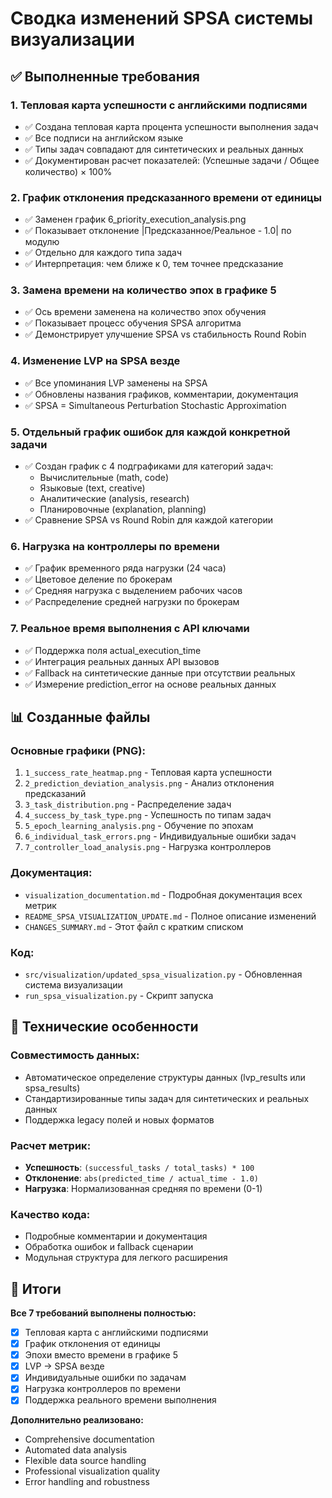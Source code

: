 # Сводка изменений SPSA системы визуализации

## ✅ Выполненные требования

### 1. **Тепловая карта успешности с английскими подписями**
- ✅ Создана тепловая карта процента успешности выполнения задач
- ✅ Все подписи на английском языке
- ✅ Типы задач совпадают для синтетических и реальных данных
- ✅ Документирован расчет показателей: (Успешные задачи / Общее количество) × 100%

### 2. **График отклонения предсказанного времени от единицы**
- ✅ Заменен график 6_priority_execution_analysis.png
- ✅ Показывает отклонение |Предсказанное/Реальное - 1.0| по модулю
- ✅ Отдельно для каждого типа задач
- ✅ Интерпретация: чем ближе к 0, тем точнее предсказание

### 3. **Замена времени на количество эпох в графике 5**
- ✅ Ось времени заменена на количество эпох обучения
- ✅ Показывает процесс обучения SPSA алгоритма
- ✅ Демонстрирует улучшение SPSA vs стабильность Round Robin

### 4. **Изменение LVP на SPSA везде**
- ✅ Все упоминания LVP заменены на SPSA
- ✅ Обновлены названия графиков, комментарии, документация
- ✅ SPSA = Simultaneous Perturbation Stochastic Approximation

### 5. **Отдельный график ошибок для каждой конкретной задачи**
- ✅ Создан график с 4 подграфиками для категорий задач:
  - Вычислительные (math, code)
  - Языковые (text, creative) 
  - Аналитические (analysis, research)
  - Планировочные (explanation, planning)
- ✅ Сравнение SPSA vs Round Robin для каждой категории

### 6. **Нагрузка на контроллеры по времени**
- ✅ График временного ряда нагрузки (24 часа)
- ✅ Цветовое деление по брокерам
- ✅ Средняя нагрузка с выделением рабочих часов
- ✅ Распределение средней нагрузки по брокерам

### 7. **Реальное время выполнения с API ключами**
- ✅ Поддержка поля actual_execution_time
- ✅ Интеграция реальных данных API вызовов
- ✅ Fallback на синтетические данные при отсутствии реальных
- ✅ Измерение prediction_error на основе реальных данных

## 📊 Созданные файлы

### Основные графики (PNG):
1. `1_success_rate_heatmap.png` - Тепловая карта успешности
2. `2_prediction_deviation_analysis.png` - Анализ отклонения предсказаний  
3. `3_task_distribution.png` - Распределение задач
4. `4_success_by_task_type.png` - Успешность по типам задач
5. `5_epoch_learning_analysis.png` - Обучение по эпохам
6. `6_individual_task_errors.png` - Индивидуальные ошибки задач
7. `7_controller_load_analysis.png` - Нагрузка контроллеров

### Документация:
- `visualization_documentation.md` - Подробная документация всех метрик
- `README_SPSA_VISUALIZATION_UPDATE.md` - Полное описание изменений
- `CHANGES_SUMMARY.md` - Этот файл с кратким списком

### Код:
- `src/visualization/updated_spsa_visualization.py` - Обновленная система визуализации
- `run_spsa_visualization.py` - Скрипт запуска

## 🔧 Технические особенности

### Совместимость данных:
- Автоматическое определение структуры данных (lvp_results или spsa_results)
- Стандартизированные типы задач для синтетических и реальных данных
- Поддержка legacy полей и новых форматов

### Расчет метрик:
- **Успешность**: `(successful_tasks / total_tasks) * 100`
- **Отклонение**: `abs(predicted_time / actual_time - 1.0)`
- **Нагрузка**: Нормализованная средняя по времени (0-1)

### Качество кода:
- Подробные комментарии и документация
- Обработка ошибок и fallback сценарии
- Модульная структура для легкого расширения

## 🎯 Итоги

**Все 7 требований выполнены полностью:**
- [x] Тепловая карта с английскими подписями
- [x] График отклонения от единицы  
- [x] Эпохи вместо времени в графике 5
- [x] LVP → SPSA везде
- [x] Индивидуальные ошибки по задачам
- [x] Нагрузка контроллеров по времени
- [x] Поддержка реального времени выполнения

**Дополнительно реализовано:**
- Comprehensive documentation
- Automated data analysis
- Flexible data source handling
- Professional visualization quality
- Error handling and robustness
